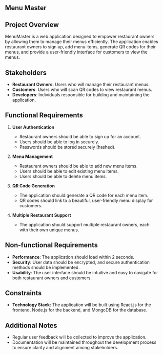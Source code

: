 ## Menu Master

## Project Overview
MenuMaster is a web application designed to empower restaurant owners by allowing them to manage their menus efficiently. The application enables restaurant owners to sign up, add menu items, generate QR codes for their menus, and provide a user-friendly interface for customers to view the menus.

## Stakeholders
- **Restaurant Owners**: Users who will manage their restaurant menus.
- **Customers**: Users who will scan QR codes to view restaurant menus.
- **Developers**: Individuals responsible for building and maintaining the application.

## Functional Requirements
1. **User Authentication**
   - Restaurant owners should be able to sign up for an account.
   - Users should be able to log in securely.
   - Passwords should be stored securely (hashed).

2. **Menu Management**
   - Restaurant owners should be able to add new menu items.
   - Users should be able to edit existing menu items.
   - Users should be able to delete menu items.

3. **QR Code Generation**
   - The application should generate a QR code for each menu item.
   - QR codes should link to a beautiful, user-friendly menu display for customers.

4. **Multiple Restaurant Support**
   - The application should support multiple restaurant owners, each with their own unique menus.

## Non-functional Requirements
- **Performance**: The application should load within 2 seconds.
- **Security**: User data should be encrypted, and secure authentication methods should be implemented.
- **Usability**: The user interface should be intuitive and easy to navigate for both restaurant owners and customers.

## Constraints
- **Technology Stack**: The application will be built using React.js for the frontend, Node.js for the backend, and MongoDB for the database.

## Additional Notes
- Regular user feedback will be collected to improve the application.
- Documentation will be maintained throughout the development process to ensure clarity and alignment among stakeholders.
